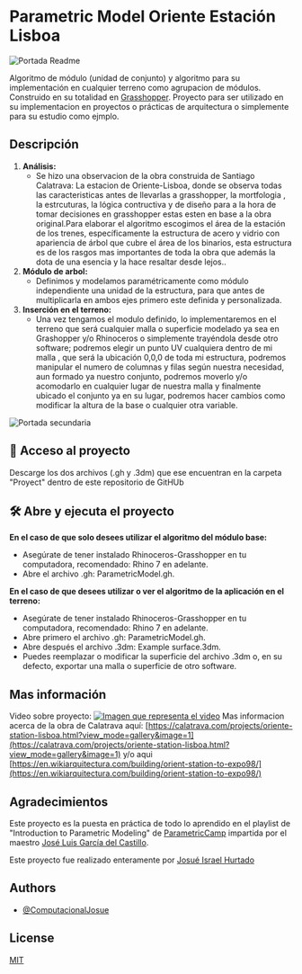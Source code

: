 
# Parametric Model Oriente Estación Lisboa
![Portada Readme](https://github.com/ComputacionalJosue/Oriente-Estacion-Lisboa/blob/main/Docs/Algoritmo%20grasshopper.png)

Algoritmo de módulo (unidad de conjunto) y algoritmo para su implementación en cualquier terreno como agrupacion de módulos. Construido en su totalidad en [Grasshopper](https://www.grasshopper3d.com/). Proyecto para ser utilizado en su implementacion en proyectos o prácticas de arquitectura o simplemente para su estudio como ejmplo.

## Descripción

1. **Análisis:**
   - Se hizo una observacion de la obra construida de Santiago Calatrava: La estacion de Oriente-Lisboa, donde se observa todas las caracteristicas antes de llevarlas a grasshopper, la mortfologia , la estrcuturas, la lógica contructiva y de diseño para a la hora de tomar decisiones en grasshopper estas esten en base a la obra original.Para elaborar el algoritmo escogimos el área de la estación de los trenes, específicamente la estructura de acero y vidrio con apariencia de árbol que cubre el área de los binarios, esta estructura es de los rasgos mas importantes de toda la obra que además  la dota de una esencia y la hace resaltar desde lejos..
2. **Módulo de arbol:**
   - Definimos y modelamos paramétricamente como módulo independiente una unidad de la estructura, para que antes de multiplicarla en ambos ejes primero este definida y personalizada.
3. **Inserción en el terreno:**
   - Una vez tengamos el modulo  definido, lo implementaremos en el terreno que será cualquier malla o superficie  modelado ya sea en Grashopper y/o Rhinoceros o simplemente trayéndola desde otro software; podremos elegir un punto UV cualquiera dentro de mi malla , que será la ubicación 0,0,0 de toda mi estructura, podremos manipular el numero de columnas y filas según nuestra necesidad, aun formado ya nuestro conjunto, podremos moverlo y/o acomodarlo en cualquier lugar de nuestra malla y finalmente ubicado el conjunto ya en su lugar, podremos hacer cambios como modificar la altura de la base o cualquier otra variable.
     
![Portada secundaria](https://github.com/ComputacionalJosue/Oriente-Estacion-Lisboa/blob/main/Docs/Portada%20Readme.jpg)

## 📁 Acceso al proyecto

Descarge los dos archivos (.gh y .3dm) que ese encuentran en la carpeta "Proyect" dentro de este repositorio de GitHUb

## 🛠️ Abre y ejecuta el proyecto

 **En el caso de que solo desees utilizar el algoritmo del módulo base:**
   - Asegúrate de tener instalado Rhinoceros-Grasshopper en tu computadora, recomendado: Rhino 7 en adelante.
   - Abre el archivo .gh: ParametricModel.gh.

 **En el caso de que desees utilizar o ver el algoritmo de la aplicación en el terreno:**
   - Asegúrate de tener instalado Rhinoceros-Grasshopper en tu computadora, recomendado: Rhino 7 en adelante.
   - Abre primero el archivo .gh: ParametricModel.gh.
   - Abre después el archivo .3dm: Example surface.3dm.
   - Puedes reemplazar o modificar la superficie del archivo .3dm o, en su defecto, exportar una malla o superficie de otro software.

## Mas información

Video sobre proyecto:
[![Imagen que representa el video](https://github.com/ComputacionalJosue/Oriente-Estacion-Lisboa/blob/main/Docs/video.png)](enlace_al_destino)
Mas informacion acerca de la obra de Calatrava aquí: [https://calatrava.com/projects/oriente-station-lisboa.html?view_mode=gallery&image=1](https://calatrava.com/projects/oriente-station-lisboa.html?view_mode=gallery&image=1) y/o aqui [https://en.wikiarquitectura.com/building/orient-station-to-expo98/](https://en.wikiarquitectura.com/building/orient-station-to-expo98/)
                                                     
## Agradecimientos

Este proyecto es la puesta en práctica de todo lo aprendido en el playlist de "Introduction to Parametric Modeling" de [ParametricCamp](https://www.youtube.com/@ParametricCamp/playlists) impartida por el maestro [José Luis García del Castillo](https://github.com/garciadelcastillo).

Este proyecto fue realizado enteramente por [Josué Israel Hurtado](https://github.com/ComputacionalJosue) 

## Authors

- [@ComputacionalJosue](https://github.com/ComputacionalJosue)

  
## License

[MIT](https://choosealicense.com/licenses/mit/)

   





